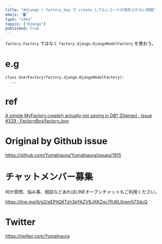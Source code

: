 ```yaml
---
title: "#django + factory_boy で create してもレコードが保存されない問題"
emoji: "🖥"
type: "idea"
topics: ["Django"]
published: true
---
```


`factory.Factory` ではなく `factory.django.DjangoModelFactory` を使おう。

# e.g

```
class UserFactory(factory.django.DjangoModelFactory):
  ...
```

# ref

[A simple MyFactory.create() actually not saving in DB? (Django) · Issue #329 · FactoryBoy/factory_boy](https://github.com/FactoryBoy/factory_boy/issues/329#issuecomment-263035946)

# Original by Github issue

https://github.com/YumaInaura/YumaInaura/issues/1915








<!-- Update From Qiita API -->

# チャットメンバー募集


何か質問、悩み事、相談などあればLINEオープンチャットもご利用ください。

https://line.me/ti/g2/eEPltQ6Tzh3pYAZV8JXKZqc7PJ6L0rpm573dcQ





# Twitter


https://twitter.com/YumaInaura


<!-- Update From Qiita API -->


